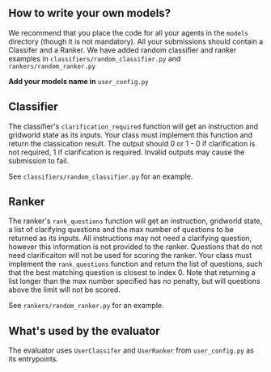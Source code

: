 ## How to write your own models?

We recommend that you place the code for all your agents in the `models` directory (though it is not mandatory). All your submissions should contain a Classifer and a Ranker. We have added random classifier and ranker examples in `classifiers/random_classifier.py` and `rankers/random_ranker.py`

**Add your models name in** `user_config.py`

## Classifier

The classifier's `clarification_required` function will get an instruction and gridworld state as its inputs. Your class must implement this function and return the classication result. The output should 0 or 1 - 0 if clarification is not required, 1 if clarification is required. Invalid outputs may cause the submission to fail.

See `classifiers/random_classifier.py` for an example.

## Ranker

The ranker's `rank_questions` function will get an instruction, gridworld state, a list of clarifying questions and the max number of questions to be returned as its inputs. All instructions may not need a clarifying question, however this information is not provided to the ranker. Questions that do not need clarificaiton will not be used for scoring the ranker.  Your class must implement the `rank_questions` function and return the list of questions, such that the best matching question is closest to index 0. Note that returning a list longer than the max number specified has no penalty, but will questions above the limit will not be scored.

See `rankers/random_ranker.py` for an example.


## What's used by the evaluator

The evaluator uses `UserClassifer` and `UserRanker` from `user_config.py` as its entrypoints. 